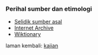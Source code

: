 ---
---

### Perihal sumber dan etimologi

* [Selidik sumber asal](seti/asal.md)
* [Internet Archive](seti/archive.md)
* [Wiktionary](seti/wiktionary.md)

laman kembali: [kajian][0]

  [0]: ../index.md
